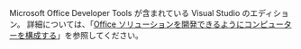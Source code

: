  Microsoft Office Developer Tools が含まれている Visual Studio のエディション。 詳細については、「[Office ソリューションを開発できるようにコンピューターを構成する](../../vsto/configuring-a-computer-to-develop-office-solutions.md)」を参照してください。

  